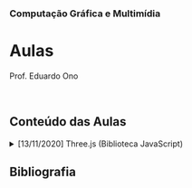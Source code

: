 ### Computação Gráfica e Multimídia

# Aulas

Prof. Eduardo Ono

<br>

## Conteúdo das Aulas

<details>
    <summary>[13/11/2020] Three.js (Biblioteca JavaScript)</summary>

* [Aula 01](https://eduardo-ono.github.io/Computacao-Grafica-e-Multimidia/aulas/three-js/aula-01.html)
* [Aula 02]
* [Aula 03]

</details>

## Bibliografia

<br>

